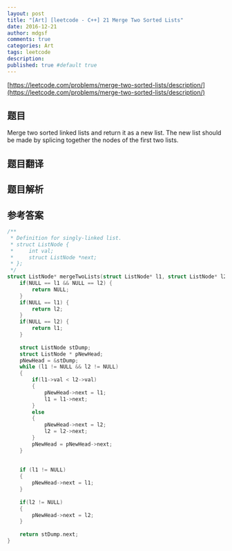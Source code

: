 ```yaml
---
layout: post
title: "[Art] [leetcode - C++] 21 Merge Two Sorted Lists"
date: 2016-12-21
author: mdgsf
comments: true
categories: Art
tags: leetcode
description:
published: true #default true
---
```


[https://leetcode.com/problems/merge-two-sorted-lists/description/](https://leetcode.com/problems/merge-two-sorted-lists/description/)

## 题目

Merge two sorted linked lists and return it as a new list. 
The new list should be made by splicing together the nodes of the first two lists.

## 题目翻译

## 题目解析

## 参考答案

```cpp
/**
 * Definition for singly-linked list.
 * struct ListNode {
 *     int val;
 *     struct ListNode *next;
 * };
 */
struct ListNode* mergeTwoLists(struct ListNode* l1, struct ListNode* l2) {
    if(NULL == l1 && NULL == l2) {
        return NULL;
    }
    if(NULL == l1) {
        return l2;
    }
    if(NULL == l2) {
        return l1;
    }
    
    struct ListNode stDump;
    struct ListNode * pNewHead;
    pNewHead = &stDump;
    while (l1 != NULL && l2 != NULL)
    {
        if(l1->val < l2->val)
        {
            pNewHead->next = l1;
            l1 = l1->next;
        }
        else
        {
            pNewHead->next = l2;
            l2 = l2->next;
        }
        pNewHead = pNewHead->next;
    }
    
    
    if (l1 != NULL)
    {
        pNewHead->next = l1;
    }
    
    if(l2 != NULL)
    {
        pNewHead->next = l2;
    }
    
    return stDump.next;
}
```
